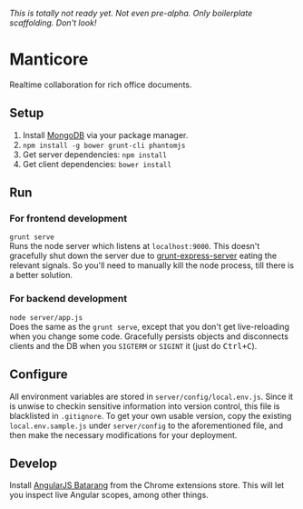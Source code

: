 _This is totally not ready yet. Not even pre-alpha. Only boilerplate scaffolding. Don't look!_

# Manticore

Realtime collaboration for rich office documents.

## Setup

1. Install [MongoDB](https://www.mongodb.org/) via your package manager.
2. `npm install -g bower grunt-cli phantomjs`
3. Get server dependencies: `npm install`
4. Get client dependencies: `bower install`

## Run

### For frontend development  
`grunt serve`  
Runs the node server which listens at `localhost:9000`. This doesn't gracefully shut down the server due to [grunt-express-server](https://github.com/ericclemmons/grunt-express-server) eating the relevant signals. So you'll need to manually kill the node process, till there is a better solution.

### For backend development
`node server/app.js`  
Does the same as the `grunt serve`, except that you don't get live-reloading when you change some code. Gracefully persists objects and disconnects clients and the DB when you `SIGTERM` or `SIGINT` it (just do <kbd>Ctrl+C</kbd>).

## Configure

All environment variables are stored in `server/config/local.env.js`. Since it
is unwise to checkin sensitive information into version control, this file is
blacklisted in `.gitignore`. To get your own usable version, copy the existing
`local.env.sample.js` under `server/config` to the aforementioned file, and then
make the necessary modifications for your deployment.

## Develop

Install [AngularJS Batarang](https://chrome.google.com/webstore/detail/angularjs-batarang/ighdmehidhipcmcojjgiloacoafjmpfk)
from the Chrome extensions store. This will let you inspect live Angular scopes,
among other things.
